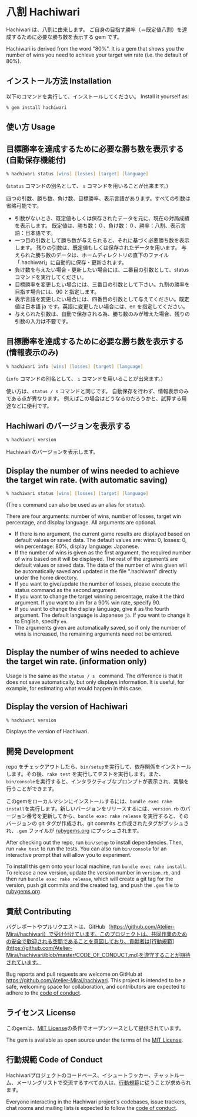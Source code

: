 # 八割 Hachiwari

Hachiwari は、八割に由来します。
ご自身の目指す勝率（＝既定値八割）を達成するために必要な勝ち数を表示する gem です。

Hachiwari is derived from the word "80%".
It is a gem that shows you the number of wins you need to achieve your target win rate (i.e. the default of 80%).

## インストール方法 Installation

以下のコマンドを実行して、インストールしてください。
Install it yourself as:

```
% gem install hachiwari
```

## 使い方 Usage

## 目標勝率を達成するために必要な勝ち数を表示する (自動保存機能付)

``` zsh
% hachiwari status [wins] [losses] [target] [language]
```

(``` status ``` コマンドの別名として、 ``` s ``` コマンドを用いることが出来ます。)

四つの引数、勝ち数、負け数、目標勝率、表示言語があります。すべての引数は省略可能です。

* 引数がないとき、既定値もしくは保存されたデータを元に、現在の対局成績を表示します。
  既定値は、勝ち数：０、負け数：０、勝率：八割、表示言語：日本語です。
* 一つ目の引数として勝ち数が与えられると、それに基づく必要勝ち数を表示します。
  残りの引数は、既定値もしくは保存されたデータを用います。
  与えられた勝ち数のデータは、ホームディレクトリの直下のファイル「.hachiwari」に自動的に保存・更新されます。
* 負け数を与えたい場合・更新したい場合には、二番目の引数として、status コマンドを実行してください。
* 目標勝率を変更したい場合には、三番目の引数として下さい。九割の勝率を目指す場合には、90 と指定します。
* 表示言語を変更したい場合には、四番目の引数として与えてください。既定値は日本語 ja です。英語に変更したい場合には、en を指定してください。
* 与えられた引数は、自動で保存される為、勝ち数のみが増えた場合、残りの引数の入力は不要です。

## 目標勝率を達成するために必要な勝ち数を表示する (情報表示のみ)

``` zsh
% hachiwari info [wins] [losses] [target] [language]
```

(``` info ``` コマンドの別名として、 ``` i ``` コマンドを用いることが出来ます。)

使い方は、``` status / s ``` コマンドと同じです。
自動保存を行わず、情報表示のみである点が異なります。
例えばこの場合はどうなるのだろうかと、試算する用途などに便利です。

## Hachiwari のバージョンを表示する

``` zsh
% hachiwari version
```

Hachiwari のバージョンを表示します。

## Display the number of wins needed to achieve the target win rate. (with automatic saving)

``` zsh
% hachiwari status [wins] [losses] [target] [language]
```

(The ``` s ``` command can also be used as an alias for ``` status ```).

There are four arguments: number of wins, number of losses, target win percentage, and display language. All arguments are optional.

* If there is no argument, the current game results are displayed based on default values or saved data.
  The default values are: wins: 0, losses: 0, win percentage: 80%, display language: Japanese.
* If the number of wins is given as the first argument, the required number of wins based on it will be displayed.
  The rest of the arguments are default values or saved data.
  The data of the number of wins given will be automatically saved and updated in the file ".hachiwari" directly under the home directory.
* If you want to give/update the number of losses, please execute the status command as the second argument.
* If you want to change the target winning percentage, make it the third argument. If you want to aim for a 90% win rate, specify 90.
* If you want to change the display language, give it as the fourth argument. The default language is Japanese ``` ja ```. If you want to change it to English, specify ``` en ```.
* The arguments given are automatically saved, so if only the number of wins is increased, the remaining arguments need not be entered.

## Display the number of wins needed to achieve the target win rate. (information only)

Usage is the same as the ```status / s ``` command.
The difference is that it does not save automatically, but only displays information.
It is useful, for example, for estimating what would happen in this case.

## Display the version of Hachiwari

``` zsh
% hachiwari version
```

Displays the version of Hachiwari.

## 開発 Development

repo をチェックアウトしたら、`bin/setup`を実行して、依存関係をインストールします。その後、`rake test` を実行してテストを実行します。また、`bin/console`を実行すると、インタラクティブなプロンプトが表示され、実験を行うことができます。

このgemをローカルマシンにインストールするには、`bundle exec rake install`を実行します。新しいバージョンをリリースするには、`version.rb` のバージョン番号を更新してから、`bundle exec rake release` を実行すると、そのバージョンの git タグが作成され、git commits と作成されたタグがプッシュされ、`.gem` ファイルが [rubygems.org](https://rubygems.org) にプッシュされます。

After checking out the repo, run `bin/setup` to install dependencies. Then, run `rake test` to run the tests. You can also run `bin/console` for an interactive prompt that will allow you to experiment.

To install this gem onto your local machine, run `bundle exec rake install`. To release a new version, update the version number in `version.rb`, and then run `bundle exec rake release`, which will create a git tag for the version, push git commits and the created tag, and push the `.gem` file to [rubygems.org](https://rubygems.org).

## 貢献 Contributing

バグレポートやプルリクエストは、GitHub（https://github.com/Atelier-Mirai/hachiwari）で受け付けています。このプロジェクトは、共同作業のための安全で歓迎される空間であることを意図しており、貢献者は[行動規範](https://github.com/Atelier-Mirai/hachiwari/blob/master/CODE_OF_CONDUCT.md)を遵守することが期待されています。

Bug reports and pull requests are welcome on GitHub at https://github.com/Atelier-Mirai/hachiwari. This project is intended to be a safe, welcoming space for collaboration, and contributors are expected to adhere to the [code of conduct](https://github.com/Atelier-Mirai/hachiwari/blob/master/CODE_OF_CONDUCT.md).

## ライセンス License

このgemは、[MIT License](https://opensource.org/licenses/MIT)の条件でオープンソースとして提供されています。

The gem is available as open source under the terms of the [MIT License](https://opensource.org/licenses/MIT).

## 行動規範 Code of Conduct

Hachiwariプロジェクトのコードベース、イシュートラッカー、チャットルーム、メーリングリストで交流するすべての人は、[行動規範](https://github.com/Atelier-Mirai/hachiwari/blob/master/CODE_OF_CONDUCT.md)に従うことが求められます。

Everyone interacting in the Hachiwari project's codebases, issue trackers, chat rooms and mailing lists is expected to follow the [code of conduct](https://github.com/[USERNAME]/hachiwari/blob/master/CODE_OF_CONDUCT.md).
